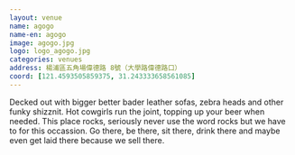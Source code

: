 ```yaml
---
layout: venue
name: agogo
name-en: agogo
image: agogo.jpg
logo: logo_agogo.jpg
categories: venues
address: 楊浦區五角場偉德路 8號（大學路偉德路口）
coord: [121.4593505859375, 31.243333658561085]
---
```


Decked out with bigger better bader leather sofas, zebra heads and other funky shizznit. Hot cowgirls run the joint, topping up your beer when needed. This place rocks, seriously never use the word rocks but we have to for this occassion. Go there, be there, sit there, drink there and maybe even get laid there because we sell there. 